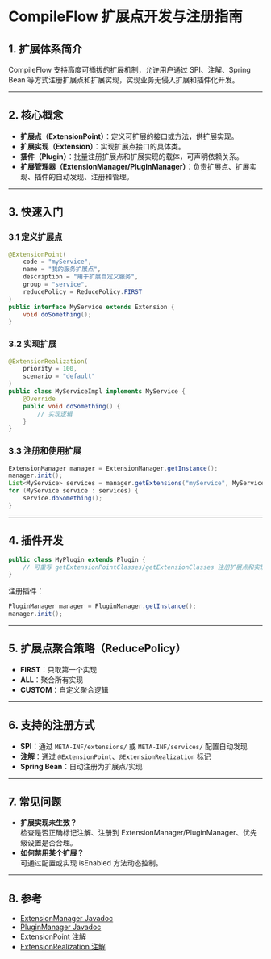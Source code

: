 # CompileFlow 扩展点开发与注册指南

## 1. 扩展体系简介

CompileFlow 支持高度可插拔的扩展机制，允许用户通过 SPI、注解、Spring Bean 等方式注册扩展点和扩展实现，实现业务无侵入扩展和插件化开发。

---

## 2. 核心概念

- **扩展点（ExtensionPoint）**：定义可扩展的接口或方法，供扩展实现。
- **扩展实现（Extension）**：实现扩展点接口的具体类。
- **插件（Plugin）**：批量注册扩展点和扩展实现的载体，可声明依赖关系。
- **扩展管理器（ExtensionManager/PluginManager）**：负责扩展点、扩展实现、插件的自动发现、注册和管理。

---

## 3. 快速入门

### 3.1 定义扩展点

```java
@ExtensionPoint(
    code = "myService",
    name = "我的服务扩展点",
    description = "用于扩展自定义服务",
    group = "service",
    reducePolicy = ReducePolicy.FIRST
)
public interface MyService extends Extension {
    void doSomething();
}
```

### 3.2 实现扩展

```java
@ExtensionRealization(
    priority = 100,
    scenario = "default"
)
public class MyServiceImpl implements MyService {
    @Override
    public void doSomething() {
        // 实现逻辑
    }
}
```

### 3.3 注册和使用扩展

```java
ExtensionManager manager = ExtensionManager.getInstance();
manager.init();
List<MyService> services = manager.getExtensions("myService", MyService.class);
for (MyService service : services) {
    service.doSomething();
}
```

---

## 4. 插件开发

```java
public class MyPlugin extends Plugin {
    // 可重写 getExtensionPointClasses/getExtensionClasses 注册扩展点和实现
}
```
注册插件：
```java
PluginManager manager = PluginManager.getInstance();
manager.init();
```

---

## 5. 扩展点聚合策略（ReducePolicy）

- **FIRST**：只取第一个实现
- **ALL**：聚合所有实现
- **CUSTOM**：自定义聚合逻辑

---

## 6. 支持的注册方式

- **SPI**：通过 `META-INF/extensions/` 或 `META-INF/services/` 配置自动发现
- **注解**：通过 `@ExtensionPoint`、`@ExtensionRealization` 标记
- **Spring Bean**：自动注册为扩展点/实现

---

## 7. 常见问题

- **扩展实现未生效？**  
  检查是否正确标记注解、注册到 ExtensionManager/PluginManager、优先级设置是否合理。
- **如何禁用某个扩展？**  
  可通过配置或实现 isEnabled 方法动态控制。

---

## 8. 参考

- [ExtensionManager Javadoc](../src/main/java/com/alibaba/compileflow/engine/extension/ExtensionManager.java)
- [PluginManager Javadoc](../src/main/java/com/alibaba/compileflow/engine/extension/PluginManager.java)
- [ExtensionPoint 注解](../src/main/java/com/alibaba/compileflow/engine/extension/annotation/ExtensionPoint.java)
- [ExtensionRealization 注解](../src/main/java/com/alibaba/compileflow/engine/extension/annotation/ExtensionRealization.java) 
